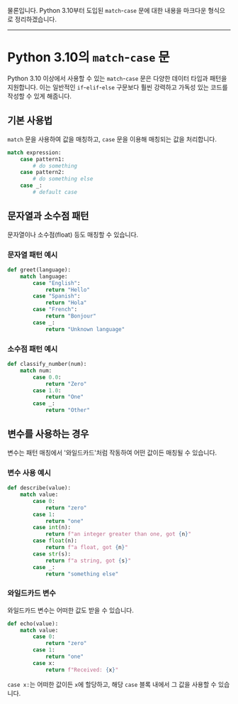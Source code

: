 물론입니다. Python 3.10부터 도입된 `match`-`case` 문에 대한 내용을 마크다운 형식으로 정리하겠습니다.

---

# Python 3.10의 `match`-`case` 문

Python 3.10 이상에서 사용할 수 있는 `match`-`case` 문은 다양한 데이터 타입과 패턴을 지원합니다. 이는 일반적인 `if`-`elif`-`else` 구문보다 훨씬 강력하고 가독성 있는 코드를 작성할 수 있게 해줍니다.

## 기본 사용법

`match` 문을 사용하여 값을 매칭하고, `case` 문을 이용해 매칭되는 값을 처리합니다.

```python
match expression:
    case pattern1:
        # do something
    case pattern2:
        # do something else
    case _:
        # default case
```

## 문자열과 소수점 패턴

문자열이나 소수점(float) 등도 매칭할 수 있습니다.

### 문자열 패턴 예시
```python
def greet(language):
    match language:
        case "English":
            return "Hello"
        case "Spanish":
            return "Hola"
        case "French":
            return "Bonjour"
        case _:
            return "Unknown language"
```

### 소수점 패턴 예시
```python
def classify_number(num):
    match num:
        case 0.0:
            return "Zero"
        case 1.0:
            return "One"
        case _:
            return "Other"
```

## 변수를 사용하는 경우

변수는 패턴 매칭에서 '와일드카드'처럼 작동하여 어떤 값이든 매칭될 수 있습니다.

### 변수 사용 예시
```python
def describe(value):
    match value:
        case 0:
            return "zero"
        case 1:
            return "one"
        case int(n):
            return f"an integer greater than one, got {n}"
        case float(n):
            return f"a float, got {n}"
        case str(s):
            return f"a string, got {s}"
        case _:
            return "something else"
```

### 와일드카드 변수
와일드카드 변수는 어떠한 값도 받을 수 있습니다.

```python
def echo(value):
    match value:
        case 0:
            return "zero"
        case 1:
            return "one"
        case x:
            return f"Received: {x}"
```

`case x:`는 어떠한 값이든 `x`에 할당하고, 해당 `case` 블록 내에서 그 값을 사용할 수 있습니다.
